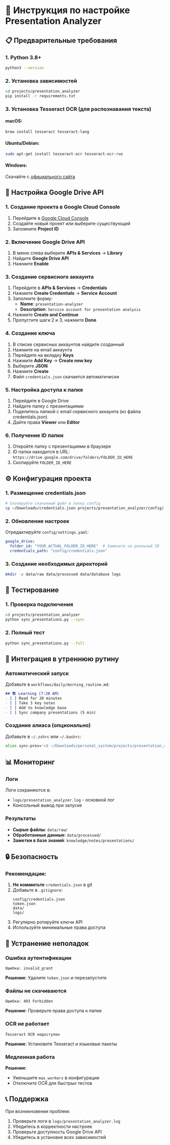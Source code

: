 # 🚀 Инструкция по настройке Presentation Analyzer

## 📋 Предварительные требования

### 1. Python 3.8+
```bash
python3 --version
```

### 2. Установка зависимостей
```bash
cd projects/presentation_analyzer
pip install -r requirements.txt
```

### 3. Установка Tesseract OCR (для распознавания текста)
#### macOS:
```bash
brew install tesseract tesseract-lang
```

#### Ubuntu/Debian:
```bash
sudo apt-get install tesseract-ocr tesseract-ocr-rus
```

#### Windows:
Скачайте с [официального сайта](https://github.com/UB-Mannheim/tesseract/wiki)

## 🔧 Настройка Google Drive API

### 1. Создание проекта в Google Cloud Console

1. Перейдите в [Google Cloud Console](https://console.cloud.google.com/)
2. Создайте новый проект или выберите существующий
3. Запомните **Project ID**

### 2. Включение Google Drive API

1. В меню слева выберите **APIs & Services** → **Library**
2. Найдите **Google Drive API**
3. Нажмите **Enable**

### 3. Создание сервисного аккаунта

1. Перейдите в **APIs & Services** → **Credentials**
2. Нажмите **Create Credentials** → **Service Account**
3. Заполните форму:
   - **Name**: `presentation-analyzer`
   - **Description**: `Service account for presentation analysis`
4. Нажмите **Create and Continue**
5. Пропустите шаги 2 и 3, нажмите **Done**

### 4. Создание ключа

1. В списке сервисных аккаунтов найдите созданный
2. Нажмите на email аккаунта
3. Перейдите на вкладку **Keys**
4. Нажмите **Add Key** → **Create new key**
5. Выберите **JSON**
6. Нажмите **Create**
7. Файл `credentials.json` скачается автоматически

### 5. Настройка доступа к папке

1. Перейдите в Google Drive
2. Найдите папку с презентациями
3. Поделитесь папкой с email сервисного аккаунта (из файла credentials.json)
4. Дайте права **Viewer** или **Editor**

### 6. Получение ID папки

1. Откройте папку с презентациями в браузере
2. ID папки находится в URL: `https://drive.google.com/drive/folders/FOLDER_ID_HERE`
3. Скопируйте `FOLDER_ID_HERE`

## ⚙️ Конфигурация проекта

### 1. Размещение credentials.json

```bash
# Скопируйте скачанный файл в папку config
cp ~/Downloads/credentials.json projects/presentation_analyzer/config/
```

### 2. Обновление настроек

Отредактируйте `config/settings.yaml`:

```yaml
google_drive:
  folder_id: "YOUR_ACTUAL_FOLDER_ID_HERE"  # Замените на реальный ID
  credentials_path: "config/credentials.json"
```

### 3. Создание необходимых директорий

```bash
mkdir -p data/raw data/processed data/database logs
```

## 🧪 Тестирование

### 1. Проверка подключения

```bash
cd projects/presentation_analyzer
python sync_presentations.py --sync
```

### 2. Полный тест

```bash
python sync_presentations.py --full
```

## 🔄 Интеграция в утреннюю рутину

### Автоматический запуск

Добавьте в `workflows/daily/morning_routine.md`:

```markdown
## 📚 Learning (7:20 AM)
- [ ] Read for 20 minutes
- [ ] Take 3 key notes
- [ ] Add to knowledge base
- [ ] Sync company presentations (5 min)
```

### Создание алиаса (опционально)

Добавьте в `~/.zshrc` или `~/.bashrc`:

```bash
alias sync-pres='cd ~/Downloads/personal_system/projects/presentation_analyzer && python sync_presentations.py --sync'
```

## 📊 Мониторинг

### Логи

Логи сохраняются в:
- `logs/presentation_analyzer.log` - основной лог
- Консольный вывод при запуске

### Результаты

- **Сырые файлы**: `data/raw/`
- **Обработанные данные**: `data/processed/`
- **Заметки в базе знаний**: `knowledge/notes/presentations/`

## 🔒 Безопасность

### Рекомендации:

1. **Не коммитьте** `credentials.json` в git
2. Добавьте в `.gitignore`:
   ```
   config/credentials.json
   token.json
   data/
   logs/
   ```
3. Регулярно ротируйте ключи API
4. Используйте минимальные права доступа

## 🐛 Устранение неполадок

### Ошибка аутентификации
```
Ошибка: invalid_grant
```
**Решение**: Удалите `token.json` и перезапустите

### Файлы не скачиваются
```
Ошибка: 403 Forbidden
```
**Решение**: Проверьте права доступа к папке

### OCR не работает
```
Tesseract OCR недоступен
```
**Решение**: Установите Tesseract и языковые пакеты

### Медленная работа
**Решение**: 
- Уменьшите `max_workers` в конфигурации
- Отключите OCR для быстрых тестов

## 📞 Поддержка

При возникновении проблем:

1. Проверьте логи в `logs/presentation_analyzer.log`
2. Убедитесь в корректности настроек
3. Проверьте доступность Google Drive API
4. Убедитесь в установке всех зависимостей
